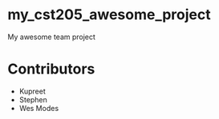 # my_cst205_awesome_project
My awesome team project

# Contributors
* Kupreet
* Stephen
* Wes Modes

